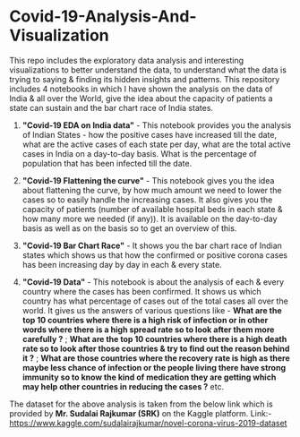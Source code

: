 # Covid-19-Analysis-And-Visualization
This repo includes the exploratory data analysis and interesting visualizations to better understand the data, to understand what the data is trying to saying &amp; finding its hidden insights and patterns. This repository includes 4 notebooks in which I have shown the analysis on the data of India & all over the World, give the idea about the capacity of patients a state can sustain and the bar chart race of India states.
1. **"Covid-19 EDA on India data"** - This notebook provides you the analysis of Indian States - how the positive cases have increased till the date, what are the active cases of each state per day, what are the total active cases in India on a day-to-day basis. What is the percentage of population that has been infected till the date.

2. **"Covid-19 Flattening the curve"** - This notebook gives you the idea about flattening the curve, by how much amount we need to lower the cases so to easily handle the increasing cases. It also gives you the capacity of patients (number of available hospital beds in each state & how many more we needed (if any)). It is available on the day-to-day basis as well as on the basis so to get an overview of this.

3. **"Covid-19 Bar Chart Race"** - It shows you the bar chart race of Indian states which shows us that how the confirmed or positive corona cases has been increasing day by day in each & every state.

4. **"Covid-19 Data"** - This notebook is about the analysis of each & every country where the cases has been confirmed. It shows us which country has what percentage of cases out of the total cases all over the world. It gives us the answers of various questions like - **What are the top 10 countries where there is a high risk of infection or in other words where there is a high spread rate so to look after them more carefully ?** ; **What are the top 10 countries where there is a high death rate so to look after those countries & try to find out the reason behind it ?** ; **What are those countries where the recovery rate is high as there maybe less chance of infection or the people living there have strong immunity so to know the kind of medication they are getting which may help other countries in reducing the cases ?** etc.

The dataset for the above analysis is taken from the below link which is provided by **Mr. Sudalai Rajkumar (SRK)** on the Kaggle platform.
Link:- https://www.kaggle.com/sudalairajkumar/novel-corona-virus-2019-dataset
